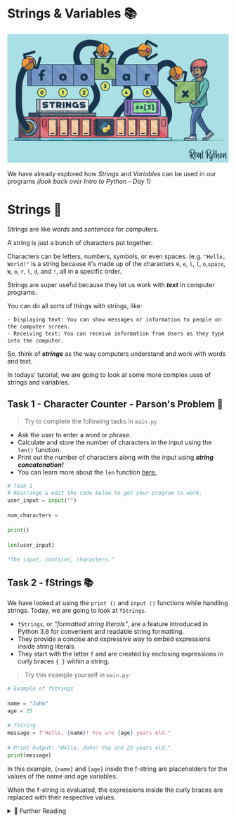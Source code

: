 # Strings & Variables 📚

![image](image_8.png)

We have already explored how _Strings_ and _Variables_ can be used in our programs _(look back over Intro to Python - Day 1)_


# Strings 📝
Strings are like _words_ and _sentences_ for computers.

A string is just a bunch of characters put together.

Characters can be letters, numbers, symbols, or even spaces. 
(e.g. ``"Hello, World!"`` is a string because it's made up of the characters ``H``, ``e``, ``l``, ``l``, ``o``,``space``, ``W``, ``o``, ``r``, ``l``, ``d``, and ``!``, all in a specific order.

Strings are super useful because they let us work with **_text_** in computer programs.

You can do all sorts of things with strings, like:

    - Displaying text: You can show messages or information to people on the computer screen.
    - Receiving text: You can receive information from Users as they type into the computer.

So, think of **_strings_** as the way computers understand and work with words and text.

In todays' tutorial, we are going to look at some more complex uses of strings and variables.

## Task 1 - Character Counter - Parson's Problem 🤔

> Try to complete the following tasks in `main.py`

-  Ask the user to enter a word or phrase.
-  Calculate and store the number of characters in the input using the `len()` function.
-  Print out the number of characters along with the input using **_string concatenation!_**
-  You can learn more about the `len` function [here.](https://www.w3schools.com/python/python_strings.asp)


````py
# Task 1
# Rearrange & edit the code below to get your program to work.
user_input = input("")

num_characters = 

print()

len(user_input)

"The input, contains, characters."

````

## Task 2 - fStrings 📚
We have looked at using the `print ()` and `input ()` functions while handling strings.
Today, we are going to look at `fStrings`.

- `fStrings`, or _"formatted string literals"_, are a feature introduced in Python 3.6 for convenient and readable string formatting. 
- They provide a concise and expressive way to embed expressions inside string literals.
- They start with the letter `f` and are created by enclosing expressions in curly braces `{ }` within a string.

> Try this example yourself in `main.py`:
````py
# Example of fStrings

name = "John"
age = 25

# fString
message = f"Hello, {name}! You are {age} years old."

# Print Output: "Hello, John! You are 25 years old."
print(message)

````

In this example, ``{name}`` and ``{age}`` inside the f-string are placeholders for the values of the name and age variables. 

When the f-string is evaluated, the expressions inside the curly braces are replaced with their respective values.

<details>
<summary> 👀 Further Reading </summary>

Key features and advantages of ``fStrings`` include:

1. _Readability:_

``fStrings`` enhance code readability by allowing you to embed variables and expressions directly into the string.

2.  _Simplicity:_

``fStrings`` eliminate the need for explicit conversion of variables to strings, as this is handled automatically.

3.  _Expressions:_

You can include expressions inside the curly braces, allowing for more complex and dynamic string formatting.

4. _Performance:_

``fStrings`` are often faster than other string formatting methods, contributing to better runtime performance.
  
</details>



